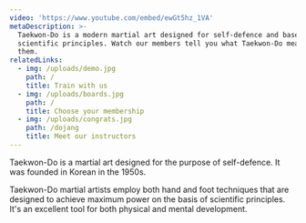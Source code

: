 ```yaml
---
video: 'https://www.youtube.com/embed/ewGt5hz_1VA'
metaDescription: >-
  Taekwon-Do is a modern martial art designed for self-defence and based on
  scientific principles. Watch our members tell you what Taekwon-Do means to
  them.
relatedLinks:
  - img: /uploads/demo.jpg
    path: /
    title: Train with us
  - img: /uploads/boards.jpg
    path: /
    title: Choose your membership
  - img: /uploads/congrats.jpg
    path: /dojang
    title: Meet our instructors
---
```

Taekwon-Do is a martial art designed for the purpose of self-defence. It was founded in Korean in the 1950s.

Taekwon-Do martial artists employ both hand and foot techniques that are designed to achieve maximum power on the basis of scientific principles. It's an excellent tool for both physical and mental development.
